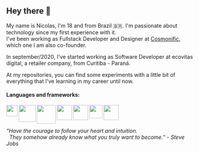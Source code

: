 ## Hey there 👋

My name is Nicolas, I'm 18 and from Brazil 🇧🇷. I'm passionate about technology since my first experience with it.<br/>
I've been working as Fullstack Developer and Designer at [Cosmonific](https://www.cosmonific.com), which one I am also co-founder.

In september/2020, I've started working as Software Developer at ecovitas digital, a retailer company, from Curitiba - Paraná.

At my repositories, you can find some experiments with a little bit of everything that I've learning in my career until now.

#### Languages and frameworks:

<img src="https://assets.fontsinuse.com/static/use-media-items/17/16215/full-1052x1052/56702c8b/js.png?resolution=0" width="30" align="left" /> 
<img src="https://upload.wikimedia.org/wikipedia/commons/thumb/a/a7/React-icon.svg/1280px-React-icon.svg.png" width="45" align="left" /> 
<img src="https://upload.wikimedia.org/wikipedia/commons/thumb/8/8e/Nextjs-logo.svg/800px-Nextjs-logo.svg.png" width="50" align="left" /> 
<img src="https://cdn.iconscout.com/icon/free/png-256/nodejs-226032.png" width="40" align="left" /> 
<img src="https://cdn.iconscout.com/icon/free/png-512/php-2038871-1720084.png" width="40" align="left" /> 
<img src="https://cdn3.iconfinder.com/data/icons/logos-and-brands-adobe/512/267_Python-512.png" width="35" align="left" /> 
<img src="https://cdn.iconscout.com/icon/free/png-512/django-12-1175186.png" width="40" />

###### “Have the courage to follow your heart and intuition.<br/>&nbsp;&nbsp;They somehow already know what you truly want to become.” - Steve Jobs
